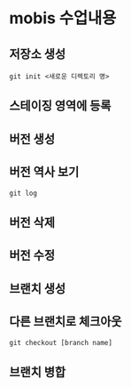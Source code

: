 # mobis 수업내용

## 저장소 생성
	git init <새로운 디렉토리 명>

## 스테이징 영역에 등록

## 버전 생성

## 버전 역사 보기
	git log
## 버전 삭제

## 버전 수정

## 브랜치 생성 

## 다른 브랜치로 체크아웃
	git checkout [branch name]
 
## 브랜치 병합



